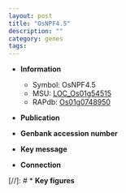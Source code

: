 ```yaml
---
layout: post
title: "OsNPF4.5"
description: ""
category: genes
tags: 
---
```


* **Information**  
    + Symbol: OsNPF4.5  
    + MSU: [LOC_Os01g54515](http://rice.uga.edu/cgi-bin/ORF_infopage.cgi?orf=LOC_Os01g54515)  
    + RAPdb: [Os01g0748950](http://rapdb.dna.affrc.go.jp/viewer/gbrowse_details/irgsp1?name=Os01g0748950)  

* **Publication**  

* **Genbank accession number**  

* **Key message**  

* **Connection**  

[//]: # * **Key figures**  



